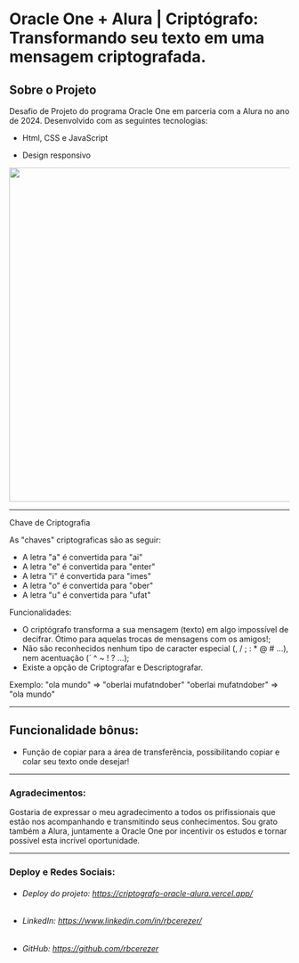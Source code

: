 # Oracle One + Alura | Criptógrafo: Transformando seu texto em uma mensagem criptografada.

Sobre o Projeto
---

Desafio de Projeto do programa Oracle One  em parceria com a Alura no ano de 2024.  Desenvolvido com as seguintes tecnologias:

- Html, CSS e JavaScript

- Design responsivo

<p align="center" >
     <img width="600" heigth="600" src="https://user-images.githubusercontent.com/53119511/182502484-45f07927-fa85-4b5a-b42a-6e9164b75d25.JPG">
</p>


---
Chave de Criptografia

As "chaves" criptograficas são as seguir:<br>

- A letra "a" é convertida para "ai"<br>
- A letra "e" é convertida para "enter"<br>
- A letra "i" é convertida para "imes"<br>
- A letra "o" é convertida para "ober"<br>
- A letra "u" é convertida para "ufat"<br>

Funcionalidades:

- O criptógrafo transforma a sua mensagem (texto) em algo impossível de decifrar. Ótimo para aquelas trocas de mensagens com os amigos!;
- Não são reconhecidos  nenhum tipo de caracter especial (, / ; : * @ # ...), nem acentuação (´ ^ ~ ! ? ...);
- Existe a opção de Criptografar e Descriptografar.

Exemplo:
"ola mundo" => "oberlai mufatndober"
"oberlai mufatndober" => "ola mundo"

---

Funcionalidade bônus:
---

- Função de copiar para a área de transferência, possibilitando copiar e colar seu texto onde desejar!
  
  
  
  

---

### Agradecimentos:

Gostaria de expressar o meu agradecimento a todos os prifissionais que estão nos acompanhando e transmitindo seus conhecimentos. Sou grato também a Alura, juntamente a Oracle One por incentivir os estudos e tornar possível esta incrível oportunidade.

____ 

### Deploy e Redes Sociais:

- ###### Deploy do projeto: https://criptografo-oracle-alura.vercel.app/

- ###### LinkedIn: https://www.linkedin.com/in/rbcerezer/

- ###### GitHub: https://github.com/rbcerezer





